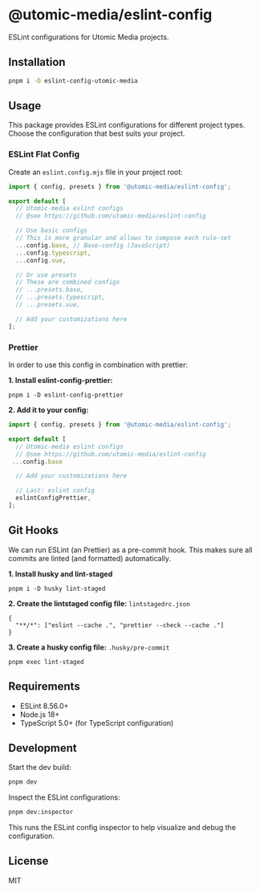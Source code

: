 # @utomic-media/eslint-config

ESLint configurations for Utomic Media projects.

## Installation

```bash
pnpm i -D eslint-config-utomic-media
```

## Usage

This package provides ESLint configurations for different project types. Choose the configuration that best suits your project.

### ESLint Flat Config

Create an `eslint.config.mjs` file in your project root:

```js
import { config, presets } from '@utomic-media/eslint-config';

export default [
  // Utomic-media eslint configs
  // @see https://github.com/utomic-media/eslint-config

  // Use basic configs
  // This is more granular and allows to compose each rule-set
  ...config.base, // Base-config (JavaScript)
  ...config.typescript,
  ...config.vue,

  // Or use presets
  // These are combined configs
  // ...presets.base,
  // ...presets.typescript,
  // ...presets.vue,

  // Add your customizations here
];
```

### Prettier
In order to use this config in combination with prettier:

**1. Install eslint-config-prettier:**

```shell
pnpm i -D eslint-config-prettier
```

**2. Add it to your config:**
```js
import { config, presets } from '@utomic-media/eslint-config';

export default [
  // Utomic-media eslint configs
  // @see https://github.com/utomic-media/eslint-config
 ...config.base

  // Add your customizations here

  // Last: eslint config
  eslintConfigPrettier,
];
```

## Git Hooks
We can run ESLint (an Prettier) as a pre-commit hook. This makes sure all commits are linted (and formatted) automatically.

**1. Install husky and lint-staged**
```shell
pnpm i -D husky lint-staged
```
**2. Create the lintstaged config file:** `lintstagedrc.json`
```json5
{
  "**/*": ["eslint --cache .", "prettier --check --cache ."]
}
```
**3. Create a husky config file:** `.husky/pre-commit`
``` shell
pnpm exec lint-staged
```


## Requirements

- ESLint 8.56.0+
- Node.js 18+
- TypeScript 5.0+ (for TypeScript configuration)

## Development

Start the dev build:
```bash
pnpm dev
```

Inspect the ESLint configurations:

```bash
pnpm dev:inspector
```

This runs the ESLint config inspector to help visualize and debug the configuration.

## License

MIT
